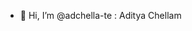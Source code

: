 - 👋 Hi, I’m @adchella-te : Aditya Chellam

<!---
adchella-te/adchella-te is a ✨ special ✨ repository because its `README.md` (this file) appears on your GitHub profile.
You can click the Preview link to take a look at your changes.
--->
